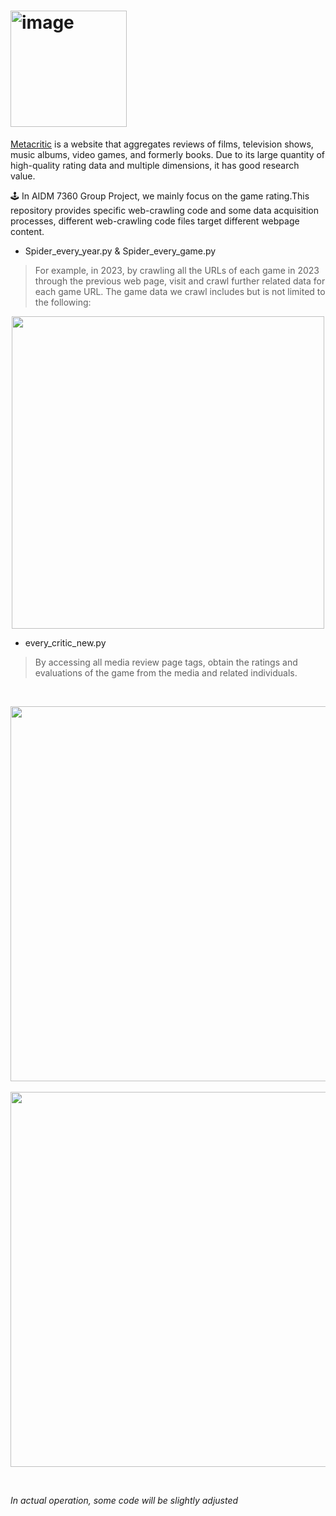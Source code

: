 # <img width="186" alt="image" src="https://user-images.githubusercontent.com/113169589/227984151-822c14eb-783f-4427-8c43-a512f893905d.png"> 
[Metacritic](http://www.metacritic.com) is a website that aggregates reviews of films, television shows, music albums, video games, and formerly books.
Due to its large quantity of high-quality rating data and multiple dimensions, it has good research value.


:joystick: In AIDM 7360 Group Project, we mainly focus on the game rating.This repository provides specific web-crawling code and some data acquisition processes, different web-crawling code files target different webpage content.

- Spider_every_year.py & Spider_every_game.py 
&emsp;
> For example, in 2023, by crawling all the URLs of each game in 2023 through the previous web page, visit and crawl further related data for each game URL.
> The game data we crawl includes but is not limited to the following:
&emsp;
<div align=center>
<img src="https://user-images.githubusercontent.com/113169589/227991570-a37f57fd-258c-4d1c-9af4-0045ef8a7d97.png" width="500px">
</div>


- every_critic_new.py

> By accessing all media review page tags, obtain the ratings and evaluations of the game from the media and related individuals.

&emsp;

<div align=center>
<img src="https://user-images.githubusercontent.com/113169589/227995033-f7786011-b0b6-4fa4-afd2-9a4fb5195055.png" width="600px">
 </div>
&emsp;
<div align=center>
<img src="https://user-images.githubusercontent.com/113169589/227997523-2280cd01-f2fe-4a1a-80dc-8e00b077934f.png" width="600px">
   </div>
   
&emsp;

_In actual operation, some code will be slightly adjusted_
